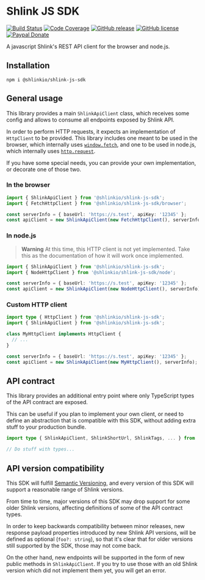 # Shlink JS SDK

[![Build Status](https://img.shields.io/github/actions/workflow/status/shlinkio/shlink-js-sdk/ci.yml?branch=main&logo=github&style=flat-square)](https://github.com/shlinkio/shlink-js-sdk/actions/workflows/ci.yml?query=workflow%3A%22Continuous+integration%22)
[![Code Coverage](https://img.shields.io/codecov/c/gh/shlinkio/shlink-js-sdk/main?style=flat-square)](https://app.codecov.io/gh/shlinkio/shlink-js-sdk)
[![GitHub release](https://img.shields.io/github/release/shlinkio/shlink-js-sdk.svg?style=flat-square)](https://github.com/shlinkio/shlink-js-sdk/releases/latest)
[![GitHub license](https://img.shields.io/github/license/shlinkio/shlink-js-sdk.svg?style=flat-square)](https://github.com/shlinkio/shlink-js-sdk/blob/main/LICENSE)
[![Paypal Donate](https://img.shields.io/badge/Donate-paypal-blue.svg?style=flat-square&logo=paypal&colorA=cccccc)](https://slnk.to/donate)

A javascript Shlink's REST API client for the browser and node.js.

## Installation

    npm i @shlinkio/shlink-js-sdk

## General usage

This library provides a main `ShlinkApiClient` class, which receives some config and allows to consume all endpoints exposed by Shlink API.

In order to perform HTTP requests, it expects an implementation of `HttpClient` to be provided. This library includes one meant to be used in the browser, which internally uses [`window.fetch`](https://developer.mozilla.org/es/docs/Web/API/fetch), and one to be used in node.js, which internally uses [`http.request`](https://nodejs.org/api/http.html#httprequestoptions-callback).

If you have some special needs, you can provide your own implementation, or decorate one of those two.

### In the browser

```ts
import { ShlinkApiClient } from '@shlinkio/shlink-js-sdk';
import { FetchHttpClient } from '@shlinkio/shlink-js-sdk/browser';

const serverInfo = { baseUrl: 'https://s.test', apiKey: '12345' };
const apiClient = new ShlinkApiClient(new FetchHttpClient(), serverInfo);
```

### In node.js

> **Warning**
> At this time, this HTTP client is not yet implemented. Take this as the documentation of how it will work once implemented.

```ts
import { ShlinkApiClient } from '@shlinkio/shlink-js-sdk';
import { NodeHttpClient } from '@shlinkio/shlink-js-sdk/node';

const serverInfo = { baseUrl: 'https://s.test', apiKey: '12345' };
const apiClient = new ShlinkApiClient(new NodeHttpClient(), serverInfo);
```

### Custom HTTP client

```ts
import type { HttpClient } from '@shlinkio/shlink-js-sdk';
import { ShlinkApiClient } from '@shlinkio/shlink-js-sdk';

class MyHttpClient implements HttpClient {
  // ...
}

const serverInfo = { baseUrl: 'https://s.test', apiKey: '12345' };
const apiClient = new ShlinkApiClient(new MyHttpClient(), serverInfo);
```

## API contract

This library provides an additional entry point where only TypeScript types of the API contract are exposed.

This can be useful if you plan to implement your own client, or need to define an abstraction that is compatible with this SDK, without adding extra stuff to your production bundle.

```ts
import type { ShlinkApiClient, ShlinkShortUrl, ShlinkTags, ... } from '@shlinkio/shlink-js-sdk/api-contract';

// Do stuff with types...
```

## API version compatibility

This SDK will fulfill [Semantic Versioning](https://semver.org/), and every version of this SDK will support a reasonable range of Shlink versions.

From time to time, major versions of this SDK may drop support for some older Shlink versions, affecting definitions of some of the API contract types.

In order to keep backwards compatibility between minor releases, new response payload properties introduced by new Shlink API versions, will be defined as optional (`foo?: string`), so that it's clear that for older versions still supported by the SDK, those may not come back.

On the other hand, new endpoints will be supported in the form of new public methods in `ShlinkApiClient`. If you try to use those with an old Shlink version which did not implement them yet, you will get an error.
